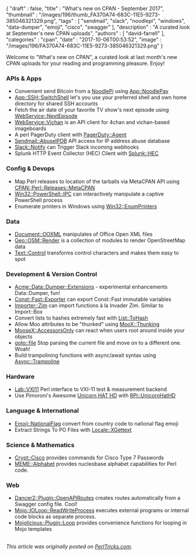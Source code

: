 {
   "draft" : false,
   "title" : "What's new on CPAN - September 2017",
   "thumbnail" : "/images/196/thumb_FA370A74-683C-11E5-9273-385046321329.png",
   "tags" : [
      "sendmail",
      "slack",
      "noodlepi",
      "windows",
      "data-dumper",
      "emoji",
      "cisco",
      "swagger"
   ],
   "description" : "A curated look at September's new CPAN uploads",
   "authors" : [
      "david-farrell"
   ],
   "categories" : "cpan",
   "date" : "2017-10-06T00:53:52",
   "image" : "/images/196/FA370A74-683C-11E5-9273-385046321329.png"
}


Welcome to "What's new on CPAN", a curated look at last month's new CPAN uploads for your reading and programming pleasure. Enjoy!

### APIs & Apps
* Convenient send Bitcoin from a [NoodlePi](http://www.noodlepi.com/about.html) using [App::NoodlePay](https://metacpan.org/pod/App::NoodlePay)
* [App::SSH::SwitchShell](https://metacpan.org/pod/App::SSH::SwitchShell) let's you use your preferred shell and own home directory for shared SSH accounts
* Fetch the air date of your favorite TV show's next episode using [WebService::NextEpisode](https://metacpan.org/pod/WebService::NextEpisode)
* [WebService::Vichan](https://metacpan.org/pod/WebService::Vichan) is an API client for 4chan and vichan-based imageboards
* A perl PagerDuty client with [PagerDuty::Agent](https://metacpan.org/pod/PagerDuty::Agent)
* [Sendmail::AbuseIPDB](https://metacpan.org/pod/Sendmail::AbuseIPDB) API access for IP address abuse database
* [Slack::Notify](https://metacpan.org/pod/Slack::Notify) can Trigger Slack incoming webhooks
* Splunk HTTP Event Collector (HEC) Client with [Splunk::HEC](https://metacpan.org/pod/Splunk::HEC)


### Config & Devops
* Map Perl releases to location of the tarballs via MetaCPAN API using [CPAN::Perl::Releases::MetaCPAN](https://metacpan.org/pod/CPAN::Perl::Releases::MetaCPAN)
* [Win32::PowerShell::IPC](https://metacpan.org/pod/Win32::PowerShell::IPC) can interactively manipulate a captive PowerShell process
* Enumerate printers in Windows using [Win32::EnumPrinters](https://metacpan.org/pod/Win32::EnumPrinters)


### Data
* [Document::OOXML](https://metacpan.org/pod/Document::OOXML) manipulates of Office Open XML files
* [Geo::OSM::Render](https://metacpan.org/pod/Geo::OSM::Render) is a collection of modules to render OpenStreetMap data
* [Text::Control](https://metacpan.org/pod/Text::Control) transforms control characters and makes them easy to spot


### Development & Version Control
* [Acme::Data::Dumper::Extensions](https://metacpan.org/pod/Acme::Data::Dumper::Extensions) - experimental enhancements Data::Dumper, fun!
* [Const::Fast::Exporter](https://metacpan.org/pod/Const::Fast::Exporter) can export Const::Fast immutable variables
* [Importer::Zim](https://metacpan.org/pod/Importer::Zim) can import functions à la Invader Zim. Similar to Import::Box
* Convert lists to hashes extremely fast with [List::ToHash](https://metacpan.org/pod/List::ToHash)
* Allow Moo attributes to be "thunked" using [MooX::Thunking](https://metacpan.org/pod/MooX::Thunking)
* [MooseX::AccessorsOnly](https://metacpan.org/pod/MooseX::AccessorsOnly) can react when users root around inside your objects
* [goto::file](https://metacpan.org/pod/goto::file) Stop parsing the current file and move on to a different one. Woah!
* Build trampolining functions with async/await syntax using [Async::Trampoline](https://metacpan.org/pod/Async::Trampoline)


### Hardware
* [Lab::VXI11](https://metacpan.org/pod/Lab::VXI11) Perl interface to VXI-11 test & measurement backend
* Use Pimoroni's Awesome [Unicorn HAT HD](https://shop.pimoroni.com/products/unicorn-hat-hd) with [RPi::UnicornHatHD](https://metacpan.org/pod/RPi::UnicornHatHD)


### Language & International
* [Emoji::NationalFlag](https://metacpan.org/pod/Emoji::NationalFlag) convert from country code to national flag emoji
* Extract Strings To PO Files with [Locale::XGettext](https://metacpan.org/pod/Locale::XGettext)


### Science & Mathematics
* [Crypt::Cisco](https://metacpan.org/pod/Crypt::Cisco) provides commands for Cisco Type 7 Passwords
* [MEME::Alphabet](https://metacpan.org/pod/MEME::Alphabet) provides nucleobase alphabet capabilities for Perl code.


### Web
* [Dancer2::Plugin::OpenAPIRoutes](https://metacpan.org/pod/Dancer2::Plugin::OpenAPIRoutes) creates routes automatically from a Swagger config file. Cool!
* [Mojo::IOLoop::ReadWriteProcess](https://metacpan.org/pod/Mojo::IOLoop::ReadWriteProcess) executes external programs or internal code blocks as separate process.
* [Mojolicious::Plugin::Loop](https://metacpan.org/pod/Mojolicious::Plugin::Loop) provides convenience functions for looping in Mojo templates



\
*This article was originally posted on [PerlTricks.com](http://perltricks.com).*
